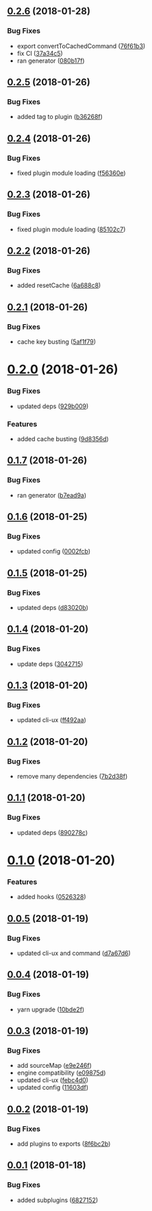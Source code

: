 <a name="0.2.6"></a>
## [0.2.6](https://github.com/dxcli/loader/compare/b36268ffb31d262c8e79fcbff5d38b6675c924c7...v0.2.6) (2018-01-28)


### Bug Fixes

* export convertToCachedCommand ([76f61b3](https://github.com/dxcli/loader/commit/76f61b3))
* fix CI ([37a34c5](https://github.com/dxcli/loader/commit/37a34c5))
* ran generator ([080b17f](https://github.com/dxcli/loader/commit/080b17f))

<a name="0.2.5"></a>
## [0.2.5](https://github.com/dxcli/loader/compare/f56360e6816a4bbe877fd97444b502905f07c4a8...v0.2.5) (2018-01-26)


### Bug Fixes

* added tag to plugin ([b36268f](https://github.com/dxcli/loader/commit/b36268f))

<a name="0.2.4"></a>
## [0.2.4](https://github.com/dxcli/loader/compare/85102c7ffe301e424a7800034f205eb149952d15...v0.2.4) (2018-01-26)


### Bug Fixes

* fixed plugin module loading ([f56360e](https://github.com/dxcli/loader/commit/f56360e))

<a name="0.2.3"></a>
## [0.2.3](https://github.com/dxcli/loader/compare/6a688c847f7964f6d6d2c858b69ef8f6dfd755e3...v0.2.3) (2018-01-26)


### Bug Fixes

* fixed plugin module loading ([85102c7](https://github.com/dxcli/loader/commit/85102c7))

<a name="0.2.2"></a>
## [0.2.2](https://github.com/dxcli/loader/compare/5af1f7980444de32f0cc4bed3e03aee3f8209589...v0.2.2) (2018-01-26)


### Bug Fixes

* added resetCache ([6a688c8](https://github.com/dxcli/loader/commit/6a688c8))

<a name="0.2.1"></a>
## [0.2.1](https://github.com/dxcli/loader/compare/929b009e05f2edaaa1c02d9605d9d8d3f9fa0da0...v0.2.1) (2018-01-26)


### Bug Fixes

* cache key busting ([5af1f79](https://github.com/dxcli/loader/commit/5af1f79))

<a name="0.2.0"></a>
# [0.2.0](https://github.com/dxcli/loader/compare/b7ead9ad26d80406730b5b0699fcf29bd909996f...v0.2.0) (2018-01-26)


### Bug Fixes

* updated deps ([929b009](https://github.com/dxcli/loader/commit/929b009))


### Features

* added cache busting ([9d8356d](https://github.com/dxcli/loader/commit/9d8356d))

<a name="0.1.7"></a>
## [0.1.7](https://github.com/dxcli/loader/compare/0002fcb5bb63cfdd05ae82d019ff6fe935125202...v0.1.7) (2018-01-26)


### Bug Fixes

* ran generator ([b7ead9a](https://github.com/dxcli/loader/commit/b7ead9a))

<a name="0.1.6"></a>
## [0.1.6](https://github.com/dxcli/loader/compare/d83020bd46d3edcbee35c84eb311cadaad6cc728...v0.1.6) (2018-01-25)


### Bug Fixes

* updated config ([0002fcb](https://github.com/dxcli/loader/commit/0002fcb))

<a name="0.1.5"></a>
## [0.1.5](https://github.com/dxcli/loader/compare/547fa237e4059d713d2cfeff2cd2f6852b665527...v0.1.5) (2018-01-25)


### Bug Fixes

* updated deps ([d83020b](https://github.com/dxcli/loader/commit/d83020b))

<a name="0.1.4"></a>
## [0.1.4](https://github.com/dxcli/loader/compare/169a48bd24c38e2a874f55c24dd4ef0dbb3ccb6a...v0.1.4) (2018-01-20)


### Bug Fixes

* update deps ([3042715](https://github.com/dxcli/loader/commit/3042715))

<a name="0.1.3"></a>
## [0.1.3](https://github.com/dxcli/loader/compare/7b2d38f81698970c5a6e06a1f370ec8c28705c6d...v0.1.3) (2018-01-20)


### Bug Fixes

* updated cli-ux ([ff492aa](https://github.com/dxcli/loader/commit/ff492aa))

<a name="0.1.2"></a>
## [0.1.2](https://github.com/dxcli/loader/compare/890278cbd41a2bc1b37ce5b72a934824d142d2f7...v0.1.2) (2018-01-20)


### Bug Fixes

* remove many dependencies ([7b2d38f](https://github.com/dxcli/loader/commit/7b2d38f))

<a name="0.1.1"></a>
## [0.1.1](https://github.com/dxcli/loader/compare/0526328102a6b0819a7978868c412d79d0af4ee7...v0.1.1) (2018-01-20)


### Bug Fixes

* updated deps ([890278c](https://github.com/dxcli/loader/commit/890278c))

<a name="0.1.0"></a>
# [0.1.0](https://github.com/dxcli/loader/compare/d7a67d6dc3b11b6bc227a2f5263927d6a87ce907...v0.1.0) (2018-01-20)


### Features

* added hooks ([0526328](https://github.com/dxcli/loader/commit/0526328))

<a name="0.0.5"></a>
## [0.0.5](https://github.com/dxcli/loader/compare/10bde2fde38cae2c0a6458e550196c12642b703f...v0.0.5) (2018-01-19)


### Bug Fixes

* updated cli-ux and command ([d7a67d6](https://github.com/dxcli/loader/commit/d7a67d6))

<a name="0.0.4"></a>
## [0.0.4](https://github.com/dxcli/loader/compare/11603df40264ce207b904febaf0aad266c93a3b8...v0.0.4) (2018-01-19)


### Bug Fixes

* yarn upgrade ([10bde2f](https://github.com/dxcli/loader/commit/10bde2f))

<a name="0.0.3"></a>
## [0.0.3](https://github.com/dxcli/loader/compare/8f6bc2bb16fd1c7af6c445b978626a275b42e15f...v0.0.3) (2018-01-19)


### Bug Fixes

* add sourceMap ([e9e246f](https://github.com/dxcli/loader/commit/e9e246f))
* engine compatibility ([e09875d](https://github.com/dxcli/loader/commit/e09875d))
* updated cli-ux ([febc4d0](https://github.com/dxcli/loader/commit/febc4d0))
* updated config ([11603df](https://github.com/dxcli/loader/commit/11603df))

<a name="0.0.2"></a>
## [0.0.2](https://github.com/dxcli/loader/compare/7190ce410b07d52dc04fe1f424da8d16b297a0a7...v0.0.2) (2018-01-19)


### Bug Fixes

* add plugins to exports ([8f6bc2b](https://github.com/dxcli/loader/commit/8f6bc2b))

<a name="0.0.1"></a>
## [0.0.1](https://github.com/dxcli/loader/compare/8c109274b4cc4c46f09d5cc7de48f275e2392d73...v0.0.1) (2018-01-18)


### Bug Fixes

* added subplugins ([6827152](https://github.com/dxcli/loader/commit/6827152))
